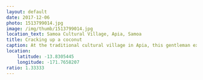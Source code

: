 ```yaml
---
layout: default
date: 2017-12-06
photo: 1513799014.jpg
image: /img/thumb/1513799014.jpg
location_text: Samoa Cultural Village, Apia, Samoa
title: Cracking up a coconut
caption: At the traditional cultural village in Apia, this gentleman explained us the story of Samoa and how people used to and sometimes still live. In this picture he is about to use the stick on the ground to open the coconut and get to its core where the meat and water are.
location:
    latitude: -13.8305445
    longitude: -171.7658207
ratio: 1.33333
---
```


